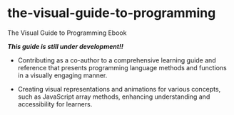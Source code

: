 # the-visual-guide-to-programming
The Visual Guide to Programming Ebook

***This guide is still under development!!***


- Contributing as a co-author to a comprehensive learning guide and reference that presents programming language methods and functions in a visually engaging manner. 

- Creating visual representations and animations for various concepts, such as JavaScript array methods, enhancing understanding and accessibility for learners.
